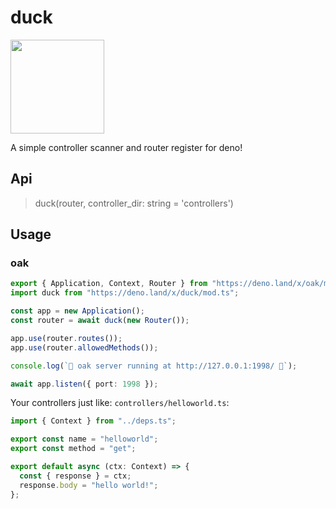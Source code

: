 # duck

<img src="https://i.loli.net/2020/08/05/XBzRTIeoSnQc5vH.png" width="150"/>

A simple controller scanner and router register for deno!

## Api

> duck(router, controller_dir: string = 'controllers')

## Usage

### oak

```ts
export { Application, Context, Router } from "https://deno.land/x/oak/mod.ts";
import duck from "https://deno.land/x/duck/mod.ts";

const app = new Application();
const router = await duck(new Router());

app.use(router.routes());
app.use(router.allowedMethods());

console.log(`🦕 oak server running at http://127.0.0.1:1998/ 🦕`);

await app.listen({ port: 1998 });

```

Your controllers just like: `controllers/helloworld.ts`:

```ts
import { Context } from "../deps.ts";

export const name = "helloworld";
export const method = "get";

export default async (ctx: Context) => {
  const { response } = ctx;
  response.body = "hello world!";
};
```
